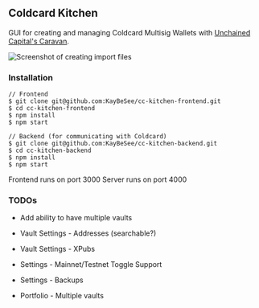 ## Coldcard Kitchen

GUI for creating and managing Coldcard Multisig Wallets with [Unchained Capital's Caravan](https://github.com/unchained-capital/caravan).

![Screenshot of creating import files](https://github.com/KayBeSee/cc-kitchen-frontend/blob/master/public/screenshot.png "Screenshot of creating import files")

### Installation

```
// Frontend
$ git clone git@github.com:KayBeSee/cc-kitchen-frontend.git
$ cd cc-kitchen-frontend
$ npm install
$ npm start

// Backend (for communicating with Coldcard)
$ git clone git@github.com:KayBeSee/cc-kitchen-backend.git
$ cd cc-kitchen-backend
$ npm install
$ npm start
```

Frontend runs on port 3000
Server runs on port 4000

### TODOs

- Add ability to have multiple vaults

- Vault Settings - Addresses (searchable?)
- Vault Settings - XPubs

- Settings - Mainnet/Testnet Toggle Support

- Settings - Backups

- Portfolio - Multiple vaults